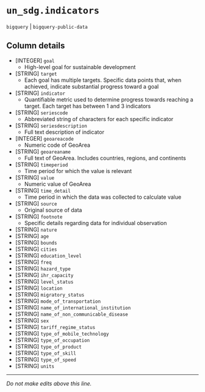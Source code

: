 # `un_sdg.indicators`
`bigquery` | `bigquery-public-data`

## Column details
* [INTEGER]   `goal`
  - High-level goal for sustainable development
* [STRING]    `target`
  - Each goal has multiple targets. Specific data points that, when achieved, indicate substantial progress toward a goal
* [STRING]    `indicator`
  - Quantifiable metric used to determine progress towards reaching a target. Each target has between 1 and 3 indicators
* [STRING]    `seriescode`
  - Abbreviated string of characters for each specific indicator
* [STRING]    `seriesdescription`
  - Full text description of indicator
* [INTEGER]   `geoareacode`
  - Numeric code of GeoArea
* [STRING]    `geoareaname`
  - Full text of GeoArea. Includes countries, regions, and continents
* [STRING]    `timeperiod`
  - Time period for which the value is relevant
* [STRING]    `value`
  - Numeric value of GeoArea
* [STRING]    `time_detail`
  - Time period in which the data was collected to calculate value
* [STRING]    `source`
  - Original source of data
* [STRING]    `footnote`
  - Specific details regarding data for individual observation
* [STRING]    `nature`
* [STRING]    `age`
* [STRING]    `bounds`
* [STRING]    `cities`
* [STRING]    `education_level`
* [STRING]    `freq`
* [STRING]    `hazard_type`
* [STRING]    `ihr_capacity`
* [STRING]    `level_status`
* [STRING]    `location`
* [STRING]    `migratory_status`
* [STRING]    `mode_of_transportation`
* [STRING]    `name_of_international_institution`
* [STRING]    `name_of_non_communicable_disease`
* [STRING]    `sex`
* [STRING]    `tariff_regime_status`
* [STRING]    `type_of_mobile_technology`
* [STRING]    `type_of_occupation`
* [STRING]    `type_of_product`
* [STRING]    `type_of_skill`
* [STRING]    `type_of_speed`
* [STRING]    `units`

-------------------------------------------------------------------------------
*Do not make edits above this line.*

